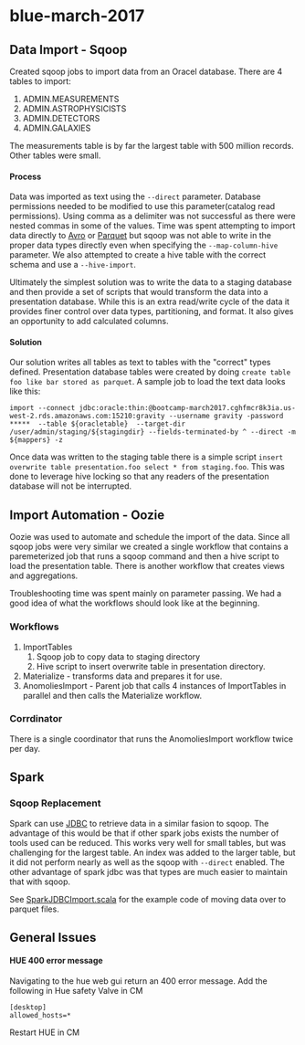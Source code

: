 # blue-march-2017

## Data Import - Sqoop
Created sqoop jobs to import data from an Oracel database.  There are 4 tables to import:

1. ADMIN.MEASUREMENTS
1. ADMIN.ASTROPHYSICISTS
1. ADMIN.DETECTORS
1. ADMIN.GALAXIES

The measurements table is by far the largest table with 500 million records.  Other tables were small.  

#### Process
Data was imported as text using the ```--direct``` parameter.  Database permissions needed to be modified to use this parameter(catalog read permissions).  Using comma as a delimiter was not successful as there were nested commas in some of the values.  Time was spent attempting to import data directly to [Avro](http://avro.apache.org/) or [Parquet](http://parquet.apache.org/) but sqoop was not able to write in the proper data types directly even when specifying the ```--map-column-hive``` parameter.  We also attempted to create a hive table with the correct schema and use a ```--hive-import```.  

Ultimately the simplest solution was to write the data to a staging database and then provide a set of scripts that would transform the data into a presentation database.  While this is an extra read/write cycle of the data it provides finer control over data types, partitioning, and format.  It also gives an opportunity to add calculated columns.  

#### Solution
Our solution writes all tables as text to tables with the "correct" types defined.  Presentation database tables were created by doing ```create table foo like bar stored as parquet```.  A sample job to load the text data looks like this:

```
import --connect jdbc:oracle:thin:@bootcamp-march2017.cghfmcr8k3ia.us-west-2.rds.amazonaws.com:15210:gravity --username gravity -password *****  --table ${oracletable}  --target-dir /user/admin/staging/${stagingdir} --fields-terminated-by ^ --direct -m ${mappers} -z
```

Once data was written to the staging table there is a simple script ```insert overwrite table presentation.foo select * from staging.foo```.  This was done to leverage hive locking so that any readers of the presentation database will not be interrupted.


## Import Automation - Oozie
Oozie was used to automate and schedule the import of the data.  Since all sqoop jobs were very similar we created a single workflow that contains a paremeterized job that runs a sqoop command and then a hive script to load the presentation table.  There is another workflow that creates views and aggregations.

Troubleshooting time was spent mainly on parameter passing.  We had a good idea of what the workflows should look like at the beginning.

### Workflows
1. ImportTables
    1. Sqoop job to copy data to staging directory
    1. Hive script to insert overwrite table in presentation directory.
1. Materialize - transforms data and prepares it for use.
1. AnomoliesImport - Parent job that calls 4 instances of ImportTables in parallel and then calls the Materialize workflow.

### Corrdinator
There is a single coordinator that runs the AnomoliesImport workflow twice per day.


## Spark

### Sqoop Replacement
Spark can use [JDBC](https://spark.apache.org/docs/1.6.0/sql-programming-guide.html#jdbc-to-other-databases) to retrieve data in a similar fasion to sqoop.  The advantage of this would be that if other spark jobs exists the number of tools used can be reduced.  This works very well for small tables, but was challenging for the largest table.  An index was added to the larger table, but it did not perform nearly as well as the sqoop with ```--direct``` enabled.  The other advantage of spark jdbc was that types are much easier to maintain that with sqoop.

See [SparkJDBCImport.scala](spark/src/main/scala/bootcamp/SparkJDBCImport.scala) for the example code of moving data over to parquet files.

## General Issues
#### HUE 400 error message
Navigating to the hue web gui return an 400 error message.
Add the following in Hue safety Valve in CM
```
[desktop]
allowed_hosts=*
```
Restart HUE in CM
